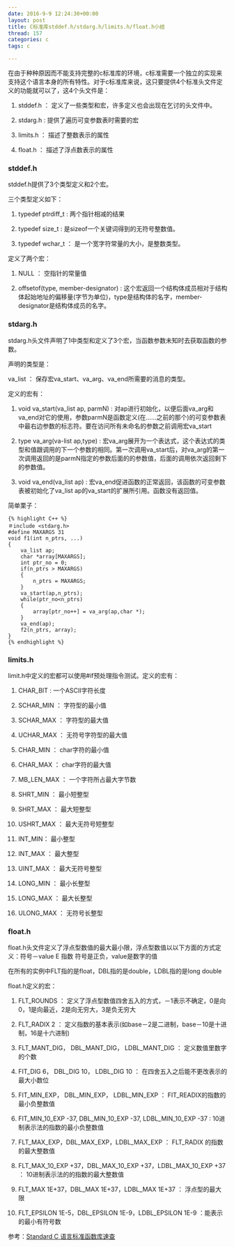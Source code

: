 ```yaml
---
date: 2016-9-9 12:24:30+00:00
layout: post
title: C标准库stddef.h/stdarg.h/limits.h/float.h小结
thread: 157
categories: c
tags: c

---
```


在由于种种原因而不能支持完整的c标准库的环境，c标准需要一个独立的实现来支持这个语言本身的所有特性。对于c标准库来说，这只要提供4个标准头文件定义的功能就可以了，这4个头文件是：

1. stddef.h ： 定义了一些类型和宏，许多定义也会出现在乞讨的头文件中。

2. stdarg.h : 提供了遍历可变参数表时需要的宏

3. limits.h ： 描述了整数表示的属性

4. float.h ： 描述了浮点数表示的属性


### stddef.h ###

stddef.h提供了3个类型定义和2个宏。

三个类型定义如下：

1. typedef ptrdiff_t : 两个指针相减的结果

2. typedef size_t : 是sizeof一个关键词得到的无符号整数值。

3. typedef wchar_t ： 是一个宽字符常量的大小，是整数类型。

定义了两个宏：

1. NULL ： 空指针的常量值

2. offsetof(type, member-designator) : 这个宏返回一个结构体成员相对于结构体起始地址的偏移量(字节为单位)，type是结构体的名字，member-designator是结构体成员的名字。


### stdarg.h ###


stdarg.h头文件声明了1中类型和定义了3个宏，当函数参数未知时去获取函数的参数。

声明的类型是： 

va_list ： 保存宏va_start、va_arg、va_end所需要的消息的类型。

定义的宏有：

1. void va_start(va_list ap, parmN) : 对ap进行初始化，以便后面va_arg和va_end对它的使用，参数parmN是函数定义(在......之前的那个)的可变参数表中最右边参数的标志符。要在访问所有未命名的参数之前调用宏va_start

2. type va_arg(va-list ap,type) : 宏va_arg展开为一个表达式，这个表达式的类型和值跟调用的下一个参数的相同。第一次调用va_start后，对va_arg的第一次调用返回的是parmN指定的参数后面的的参数值，后面的调用依次返回剩下的参数值。

3. void va_end(va_list ap) : 宏va_end促进函数的正常返回，该函数的可变参数表被初始化了va_list ap的va_start的扩展所引用。函数没有返回值。

简单栗子：

	{% highlight C++ %}
	＃include <stdarg.h>
	#define MAXARGS 31
	void f1(int n_ptrs, ...)
	{
		va_list ap;
		char *array[MAXARGS];
		int ptr_no = 0;
		if(n_ptrs > MAXARGS)
		{
			n_ptrs = MAXARGS;
		}
		va_start(ap,n_ptrs);
		while(ptr_no<n_ptrs)
		{
			array[ptr_no++] = va_arg(ap,char *);
		}
		va_end(ap);
		f2(n_ptrs, array);
	}
	{% endhighlight %}


### limits.h ###

limit.h中定义的宏都可以使用#if预处理指令测试。定义的宏有：

1. CHAR_BIT : 一个ASCII字符长度

2. SCHAR_MIN ： 字符型的最小值

3. SCHAR_MAX ： 字符型的最大值

4. UCHAR_MAX ： 无符号字符型的最大值

5. CHAR_MIN ： char字符的最小值

6. CHAR_MAX ： char字符的最大值

7. MB_LEN_MAX ： 一个字符所占最大字节数

8. SHRT_MIN ： 最小短整型

9. SHRT_MAX ： 最大短整型

10. USHRT_MAX ： 最大无符号短整型

11. INT_MIN： 最小整型

12. INT_MAX ： 最大整型

13. UINT_MAX ： 最大无符号整型

14. LONG_MIN ： 最小长整型

15. LONG_MAX ： 最大长整型

16. ULONG_MAX ： 无符号长整型


### float.h ###


float.h头文件定义了浮点型数值的最大最小限，浮点型数值以以下方面的方式定义：符号－value E 指数 符号是正负，value是数字的值

在所有的实例中FLT指的是float，DBL指的是double，LDBL指的是long double

float.h定义的宏：

1. FLT_ROUNDS ： 定义了浮点型数值四舍五入的方式，－1表示不确定，0是向0，1是向最近，2是向无穷大，3是负无穷大

2. FLT_RADIX 2 ： 定义指数的基本表示(如base－2是二进制，base－10是十进制，16是十六进制)

3. FLT_MANT_DIG， DBL_MANT_DIG， LDBL_MANT_DIG ： 定义数值里数字的个数

4. FIT_DIG 6， DBL_DIG 10， LDBL_DIG 10 ： 在四舍五入之后能不更改表示的最大小数位

5. FIT_MIN_EXP， DBL_MIN_EXP， LDBL_MIN_EXP ： FIT_READIX的指数的最小负整数值

6. FIT_MIN_10_EXP -37, DBL_MIN_10_EXP -37, LDBL_MIN_10_EXP -37 : 10进制表示法的指数的最小负整数值

7. FLT_MAX_EXP，DBL_MAX_EXP，LDBL_MAX_EXP ： FLT_RADIX 的指数的最大整数值

8. FLT_MAX_10_EXP +37，DBL_MAX_10_EXP +37，LDBL_MAX_10_EXP +37 ： 10进制表示法的的指数的最大整数值

9. FLT_MAX 1E+37，DBL_MAX 1E+37，LDBL_MAX 1E+37 ： 浮点型的最大限

10. FLT_EPSILON 1E-5，DBL_EPSILON 1E-9，LDBL_EPSILON 1E-9 ：能表示的最小有符号数




参考：[Standard C 语言标准函数库速查](http://ganquan.info/standard-c/)



















 




















